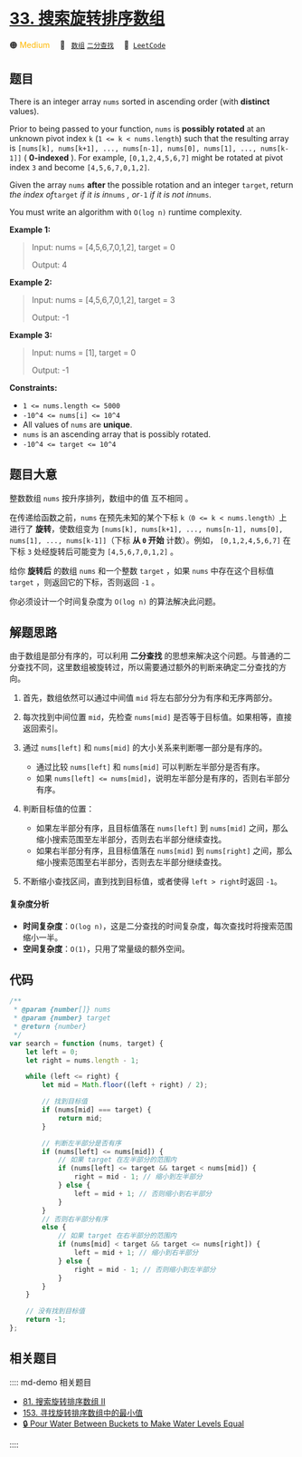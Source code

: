# [33. 搜索旋转排序数组](https://leetcode.com/problems/search-in-rotated-sorted-array)

🟠 <font color=#ffb800>Medium</font>&emsp; 🔖&ensp; [`数组`](/leetcode/outline/tag/array.md) [`二分查找`](/leetcode/outline/tag/binary-search.md)&emsp; 🔗&ensp;[`LeetCode`](https://leetcode.com/problems/search-in-rotated-sorted-array/)

## 题目

There is an integer array `nums` sorted in ascending order (with **distinct**
values).

Prior to being passed to your function, `nums` is **possibly rotated** at an
unknown pivot index `k` (`1 <= k < nums.length`) such that the resulting array
is `[nums[k], nums[k+1], ..., nums[n-1], nums[0], nums[1], ..., nums[k-1]]` (
**0-indexed** ). For example, `[0,1,2,4,5,6,7]` might be rotated at pivot
index `3` and become `[4,5,6,7,0,1,2]`.

Given the array `nums` **after** the possible rotation and an integer
`target`, return _the index of_`target` _if it is in_`nums` _, or_`-1` _if it
is not in_`nums`.

You must write an algorithm with `O(log n)` runtime complexity.

**Example 1:**

> Input: nums = [4,5,6,7,0,1,2], target = 0
>
> Output: 4

**Example 2:**

> Input: nums = [4,5,6,7,0,1,2], target = 3
>
> Output: -1

**Example 3:**

> Input: nums = [1], target = 0
>
> Output: -1

**Constraints:**

- `1 <= nums.length <= 5000`
- `-10^4 <= nums[i] <= 10^4`
- All values of `nums` are **unique**.
- `nums` is an ascending array that is possibly rotated.
- `-10^4 <= target <= 10^4`

## 题目大意

整数数组 `nums` 按升序排列，数组中的值 互不相同 。

在传递给函数之前，`nums` 在预先未知的某个下标 `k（0 <= k < nums.length）`上进行了 **旋转**，使数组变为 `[nums[k], nums[k+1], ..., nums[n-1], nums[0], nums[1], ..., nums[k-1]]`（下标 **从 `0` 开始** 计数）。例如， `[0,1,2,4,5,6,7]` 在下标 `3` 处经旋转后可能变为 `[4,5,6,7,0,1,2]` 。

给你 **旋转后** 的数组 `nums` 和一个整数 `target` ，如果 `nums` 中存在这个目标值 `target` ，则返回它的下标，否则返回 `-1` 。

你必须设计一个时间复杂度为 `O(log n)` 的算法解决此问题。

## 解题思路

由于数组是部分有序的，可以利用 **二分查找** 的思想来解决这个问题。与普通的二分查找不同，这里数组被旋转过，所以需要通过额外的判断来确定二分查找的方向。

1. 首先，数组依然可以通过中间值 `mid` 将左右部分分为有序和无序两部分。
2. 每次找到中间位置 `mid`，先检查 `nums[mid]` 是否等于目标值。如果相等，直接返回索引。
3. 通过 `nums[left]` 和 `nums[mid]` 的大小关系来判断哪一部分是有序的。

   - 通过比较 `nums[left]` 和 `nums[mid]` 可以判断左半部分是否有序。
   - 如果 `nums[left] <= nums[mid]`，说明左半部分是有序的，否则右半部分有序。

4. 判断目标值的位置：

   - 如果左半部分有序，且目标值落在 `nums[left]` 到 `nums[mid]` 之间，那么缩小搜索范围至左半部分，否则去右半部分继续查找。
   - 如果右半部分有序，且目标值落在 `nums[mid]` 到 `nums[right]` 之间，那么缩小搜索范围至右半部分，否则去左半部分继续查找。

5. 不断缩小查找区间，直到找到目标值，或者使得 `left > right`时返回 `-1`。

#### 复杂度分析

- **时间复杂度**：`O(log n)`，这是二分查找的时间复杂度，每次查找时将搜索范围缩小一半。
- **空间复杂度**：`O(1)`，只用了常量级的额外空间。

## 代码

```javascript
/**
 * @param {number[]} nums
 * @param {number} target
 * @return {number}
 */
var search = function (nums, target) {
	let left = 0;
	let right = nums.length - 1;

	while (left <= right) {
		let mid = Math.floor((left + right) / 2);

		// 找到目标值
		if (nums[mid] === target) {
			return mid;
		}

		// 判断左半部分是否有序
		if (nums[left] <= nums[mid]) {
			// 如果 target 在左半部分的范围内
			if (nums[left] <= target && target < nums[mid]) {
				right = mid - 1; // 缩小到左半部分
			} else {
				left = mid + 1; // 否则缩小到右半部分
			}
		}
		// 否则右半部分有序
		else {
			// 如果 target 在右半部分的范围内
			if (nums[mid] < target && target <= nums[right]) {
				left = mid + 1; // 缩小到右半部分
			} else {
				right = mid - 1; // 否则缩小到左半部分
			}
		}
	}

	// 没有找到目标值
	return -1;
};
```

## 相关题目

:::: md-demo 相关题目

- [81. 搜索旋转排序数组 II](https://leetcode.com/problems/search-in-rotated-sorted-array-ii)
- [153. 寻找旋转排序数组中的最小值](./0153.md)
- [🔒 Pour Water Between Buckets to Make Water Levels Equal](https://leetcode.com/problems/pour-water-between-buckets-to-make-water-levels-equal)

::::
